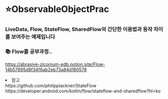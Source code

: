 # ⭐️ObservableObjectPrac
### LiveData, Flow, StateFlow, SharedFlow의 간단한 이용법과 동작 차이를 보여주는 예제입니다


### 📚 Flow를 공부과정..
https://abrasive-ziconium-edb.notion.site/Flow-14b57895d8f34f6ab2eb73a84d180578

<li>
참고 <br>
https://github.com/philipplackner/StateFlow
https://developer.android.com/kotlin/flow/stateflow-and-sharedflow?hl=ko
